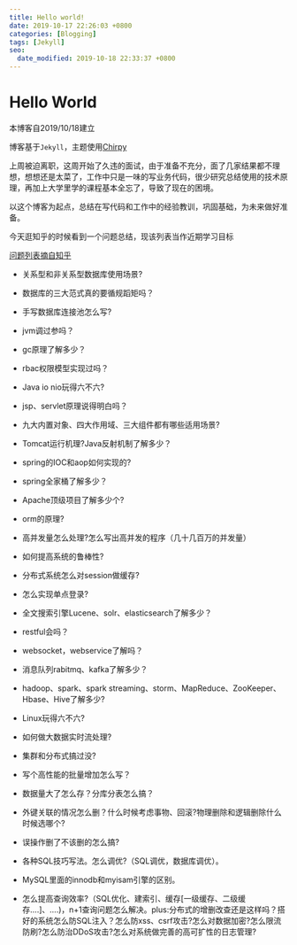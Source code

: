 ```yaml
---
title: Hello world!
date: 2019-10-17 22:26:03 +0800
categories: [Blogging]
tags: [Jekyll]
seo:
  date_modified: 2019-10-18 22:33:37 +0800
---
```


# Hello World

本博客自2019/10/18建立

博客基于`Jekyll`，主题使用[Chirpy](https://jekyllthemes.dev/a-jekyll-theme-with-responsive-web-design-that-focuses-on-text-presentation/)  


上周被迫离职，这周开始了久违的面试，由于准备不充分，面了几家结果都不理想，想想还是太菜了，工作中只是一味的写业务代码，很少研究总结使用的技术原理，再加上大学里学的课程基本全忘了，导致了现在的困境。


以这个博客为起点，总结在写代码和工作中的经验教训，巩固基础，为未来做好准备。

今天逛知乎的时候看到一个问题总结，现该列表当作近期学习目标

[问题列表摘自知乎](https://www.zhihu.com/question/47593889/answer/305395389)

- 关系型和非关系型数据库使用场景?  
- 数据库的三大范式真的要循规蹈矩吗？  
- 手写数据库连接池怎么写?
- jvm调过参吗？  
- gc原理了解多少？  
- rbac权限模型实现过吗？  
- Java io nio玩得六不六?  
- jsp、servlet原理说得明白吗？  
- 九大内置对象、四大作用域、三大组件都有哪些适用场景?  
- Tomcat运行机理?Java反射机制了解多少？  
- spring的IOC和aop如何实现的?  
- spring全家桶了解多少？  
- Apache顶级项目了解多少个?  
- orm的原理?  
- 高并发量怎么处理?怎么写出高并发的程序（几十几百万的并发量）
- 如何提高系统的鲁棒性?  
- 分布式系统怎么对session做缓存?
- 怎么实现单点登录?  
- 全文搜索引擎Lucene、solr、elasticsearch了解多少？
- restful会吗？
- websocket，webservice了解吗？
- 消息队列rabitmq、kafka了解多少？
- hadoop、spark、spark streaming、storm、MapReduce、ZooKeeper、Hbase、Hive了解多少?
- Linux玩得六不六?
- 如何做大数据实时流处理?
- 集群和分布式搞过没?

- 写个高性能的批量增加怎么写？
- 数据量大了怎么存？分库分表怎么搞？
- 外键关联的情况怎么删？什么时候考虑事物、回滚?物理删除和逻辑删除什么时候选哪个?
- 误操作删了不该删的怎么搞?
- 各种SQL技巧写法。怎么调优?（SQL调优，数据库调优）。
- MySQL里面的innodb和myisam引擎的区别。
- 怎么提高查询效率?（SQL优化、建索引、缓存[一级缓存、二级缓存....]、....)，n+1查询问题怎么解决。plus:分布式的增删改查还是这样吗？搭好的系统怎么防SQL注入？怎么防xss、csrf攻击?怎么对数据加密?怎么限流防刷?怎么防治DDoS攻击?怎么对系统做完善的高可扩性的日志管理?
